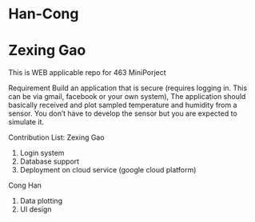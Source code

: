 # Han-Cong
# Zexing Gao
This is WEB applicable repo for 463 MiniPorject

Requirement
Build an application that is secure (requires logging in. This can be via gmail, facebook or your own system), The application should basically received and plot sampled temperature and humidity from a sensor. You don’t have to develop the sensor but you are expected to simulate it.

Contribution List:
Zexing Gao
1. Login system
2. Database support
3. Deployment on cloud service (google cloud platform)

Cong Han
1. Data plotting
2. UI design
